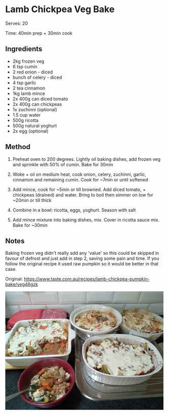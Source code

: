 # Lamb Chickpea Veg Bake

Serves: 20

Time: 40min prep + 30min cook

## Ingredients

* 2kg frozen veg
* 6 tsp cumin
* 2 red onion - diced
* bunch of celery - diced
* 4 tsp garlic
* 2 tea cinnamon
* 1kg lamb mince
* 2x 400g can diced tomato
* 2x 400g can chickpeas
* 1x zuchinni (optional)
* 1.5 cup water
* 500g ricotta
* 500g natural yoghurt
* 2x egg (optional)

## Method

1. Preheat oven to 200 degrees. Lightly oil baking dishes, add frozen veg and sprinkle with 50% of cumin. Bake for 30min

2. Woke + oil on medium heat, cook onion, celery, zuchinni, garlic, cinnamon and remaining cumin. 
Cook for ~7min or until softened

3. Add mince, cook for ~5min or till browned.
Add diced tomato, + chickpeas (drained) and water. Bring to boil then simmer on low for ~20min or till thick

4. Combine in a bowl: ricotta, eggs, yoghurt. Season with salt

5. Add mince mixture into baking dishes, mix. Cover in ricotta sauce mix. Bake for ~30min

## Notes

Baking frozen veg didn't really add any 'value' so this could be skipped in favour of defrost and just add in step 2, saving some pain and time. If you follow the original recipe it used raw pumpkin so it would be better in that case.

Original: https://www.taste.com.au/recipes/lamb-chickpea-pumpkin-bake/yeg46gzk

![](./img/lamb-chickpea-veg-bake-1.jpg)
